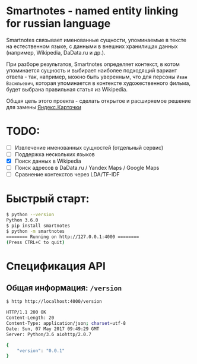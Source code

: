 # Smartnotes - named entity linking for russian language

Smartnotes связывает именованные сущности, упоминаемые в тексте на естественном языке, с данными в внешних хранилищах данных (например, Wikipedia, DaData.ru и др.).

При разборе результатов, Smartnotes определяет контекст, в котом упоминается сущность и выбирает наиболее подходящий вариант ответа - так, например, можно быть уверенным, что для персоны `Иван Васильевич`, которая упоминается в контексте художественного фильма, будет выбрана правильная статья из Wikipedia. 

Общая цель этого проекта - сделать открытое и расширяемое решение для замены [Яндекс.Карточки](https://yandex.ru/promo/yobject/)

# TODO:

- [ ] Извлечение именованных сущностей (отдельный сервис)
- [ ] Поддержка нескольких языков
- [x] Поиск данных в Wikipedia
- [ ] Поиск адресов в DaData.ru / Yandex Maps / Google Maps
- [ ] Сравнение контекстов через LDA/TF-IDF

# Быстрый старт:

```bash
$ python --version
Python 3.6.0
$ pip install smartnotes
$ python -m smartnotes
======== Running on http://127.0.0.1:4000 ========
(Press CTRL+C to quit)
```

# Спецификация API

## Общая информация: `/version`

```bash
$ http http://localhost:4000/version

HTTP/1.1 200 OK
Content-Length: 20
Content-Type: application/json; charset=utf-8
Date: Sun, 07 May 2017 09:49:29 GMT
Server: Python/3.6 aiohttp/2.0.7

{
    "version": "0.0.1"
}
```
